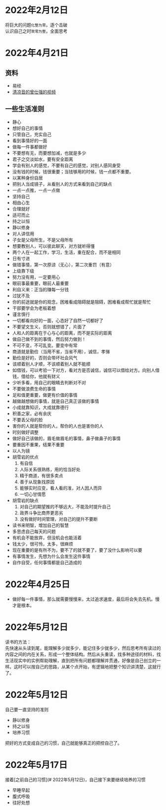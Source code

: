 # 2022年2月12日
将巨大的问题`化整为零`，逐个击破  
认识自己之时`聚零为整`，全面思考  

# 2022年4月21日
## 资料
* 易经
* [清凉音的曾仕强的视频](https://www.bilibili.com/video/BV1xS4y1T7TF?p=1)

## 一些生活准则
* 静心
* 想好自己的事情
* 只管自己，充实自己
* 看到事情好的一面
* 做每一件事都做好
* 不要想有无，而要想加减，也就是多少
* 君子之交淡如水，要有安全距离
* 学会有别人的感觉，不要有自己的感觉，对别人感同身受
* 没有钱的时候，钱很重要；当钱够用的时候，钱一点都不重要。
* 以某种身份自居
* 把别人当成镜子，从看别人的方式来看到自己的缺点
* 一点一点推，一点一点做
* 坚持自己
* 相由心生
* 合理就好
* 适可而止
* 持之以恒
* 静以修身
* 对人讲信用
* 子女是父母所生，不是父母所有
* 想要教别人，可以彼此聊天，对方就听得懂
* 两个人在一起工作，学习，生活，重在配合，而不是相同
* 日有寸进
* 做错事情，第一次原谅（无心），第二次重罚（有意）
* 上级靠下级
* 努力没有用，一定要用心
* 眼前事最重要，眼前人最重要
* 利自义来：正当的赚每一分钱
* 过犹不及
* 你的前途就是你的观念，困难看成阻碍就是阻碍，困难看成帮忙就是帮忙
* 干部要学会为老板着想
* 谨言慎行
* 一切都看向好的一面，心态好了自然一切都好了
* 不要望文生义，否则就想错了，片面了
* 人和人的距离在于心与心的距离，而不是实际的距离
* 做自己做不到的事情，然后努力做到！
* 不可不变，不可乱变。要变中有常
* 商道就是勤俭（当用不省，当省不用），诚信，孝悌
* 勤俭是好的，否则会带坏社会风气
* 该顺着别人才顺，不该顺着别人就不能顺
* 如借钱，可以考验一下对方，看对方是否诚信，诚信可以借给对方。向别人借钱，借给你，他就有财义
* 少听多看，用自己的眼睛去判断对不对
* 不要做浪费生命的事情
* 足和值更重要，做更有价值的事情
* 越做越想做的事情，就是自己真正该做的事情
* 小成就靠知识，大成就靠德行
* 积善之家，必有余庆
* 不要丢父母的脸
* 害你的人就是帮你的人，帮你的人也是害你的人
* 时刻做好调整
* 做好自己该做的，眉毛做眉毛的事情，鼻子做鼻子的事情
* 要重因不重果，结果不重要
* 以人为镜
* 胡雪岩的优点
    1. 有自信
    2. 人际关系很熟练，用的恰当好处
    3. 精于商道，有很多卖点
    4. 善于从现象找原因
    5. 能够实时应变，看人看的准，对人因人而异
    6. 一切心甘情愿
* 胡雪岩的缺点
    1. 对自己的期望推的不够远大，不能及时提升自己
    2. 政界斗争比商界更恶劣
    3. 没有做好时间管理，对自己的提升不要断
* 读书来明智，增加自己的智慧
* 多思虑自己每天的问题
* 有机会不能放弃，但没机会也能活着
* 钱太少，很可怜，太多，很麻烦
* 现在重要的是有所不为，要不了的就不要了，要了没什么影响可以要
* 有事情发生，先想为什么会发生这件事情
* 自作自受，任何事情都是自己造成的

# 2022年4月25日
* 做好每一件事情，那么就需要慢慢来，太过追求速度，最后将会失去先机。慢才是根本。

# 2022年5月12日
读书的方法：  
先快速从头读到尾，能理解多少就多少，能记住多少就多少，然后思考所有读过的内容之间的内在关系，形成一个整体结构。然后从头重读，找多种途径的材料，找生活现实中的实例帮助理解，直到把所有问题都理解并贯通，好像是自己创立的一样。这时可以按自己的思路，从某个点开始，有逻辑地把整个知识讲清楚，这就行了。

# 2022年5月12日
自己要一直坚持的准则
* 静以修身
* 持之以恒
* 培养习惯

把好的方式变成自己的习惯，自己就能够真正的把控自己了。

# 2022年5月17日
接着[之前自己的习惯](# 2022年5月12日)，自己接下来要继续培养的习惯  
* 早睡早起
* 腹式呼吸
* 往好处想